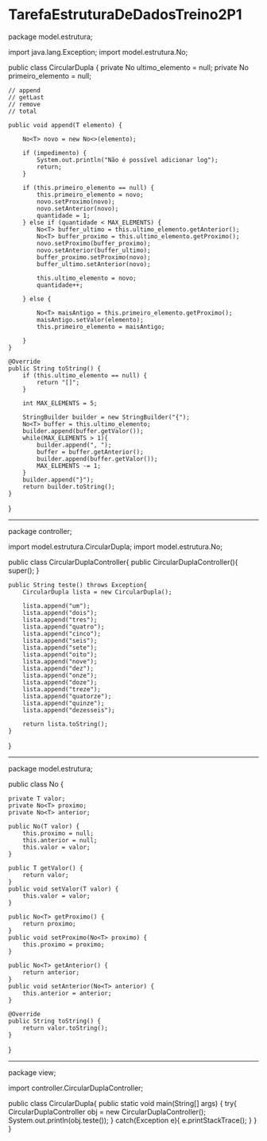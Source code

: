 # TarefaEstruturaDeDadosTreino2P1

package model.estrutura;

import java.lang.Exception;
import model.estrutura.No;

public class CircularDupla<T> {
	private No<T> ultimo_elemento = null;
	private No<T> primeiro_elemento = null;
	
	// append
	// getLast
	// remove
	// total
	
	public void append(T elemento) {
		
		No<T> novo = new No<>(elemento);
		
        if (impedimento) {
            System.out.println("Não é possível adicionar log");
            return;
        }

        if (this.primeiro_elemento == null) {
            this.primeiro_elemento = novo;
            novo.setProximo(novo);
            novo.setAnterior(novo);
            quantidade = 1;
        } else if (quantidade < MAX_ELEMENTS) {
            No<T> buffer_ultimo = this.ultimo_elemento.getAnterior();
			No<T> buffer_proximo = this.ultimo_elemento.getProximo();
            novo.setProximo(buffer_proximo);
            novo.setAnterior(buffer_ultimo);
            buffer_proximo.setProximo(novo);
			buffer_ultimo.setAnterior(novo);

            this.ultimo_elemento = novo;
            quantidade++;
			
        } else {
			
            No<T> maisAntigo = this.primeiro_elemento.getProximo(); 
            maisAntigo.setValor(elemento); 
            this.primeiro_elemento = maisAntigo; 
			
        }
    }
	
	@Override
	public String toString() {
		if (this.ultimo_elemento == null) {
			return "[]";
		}
		
		int MAX_ELEMENTS = 5;
		
		StringBuilder builder = new StringBuilder("{");
		No<T> buffer = this.ultimo_elemento;
		builder.append(buffer.getValor());
		while(MAX_ELEMENTS > 1){
			builder.append(", ");
			buffer = buffer.getAnterior();
			builder.append(buffer.getValor());
			MAX_ELEMENTS -= 1;
		}
		builder.append("}");
		return builder.toString();
	}
}

-------------------------------------------------------------------------

package controller;

import model.estrutura.CircularDupla;
import model.estrutura.No;

public class CircularDuplaController{
	public CircularDuplaController(){
		super();
	}
	
	public String teste() throws Exception{
		CircularDupla lista = new CircularDupla();
		
		lista.append("um");
		lista.append("dois");
		lista.append("tres");
		lista.append("quatro");
		lista.append("cinco");
		lista.append("seis");
		lista.append("sete");
		lista.append("oito");
		lista.append("nove");
		lista.append("dez");
		lista.append("onze");
		lista.append("doze");
		lista.append("treze");
		lista.append("quatorze");
		lista.append("quinze");
		lista.append("dezesseis");
		
		return lista.toString();
	}
}

-------------------------------------------------------------------------

package model.estrutura;

public class No<T> {
	
	private T valor;
	private No<T> proximo;
	private No<T> anterior;
	
	public No(T valor) {
		this.proximo = null;
		this.anterior = null;
		this.valor = valor;
	}
	
	public T getValor() {
		return valor;
	}
	public void setValor(T valor) {
		this.valor = valor;
	}
	
	public No<T> getProximo() {
		return proximo;
	}
	public void setProximo(No<T> proximo) {
		this.proximo = proximo;
	}
	
	public No<T> getAnterior() {
		return anterior;
	}
	public void setAnterior(No<T> anterior) {
		this.anterior = anterior;
	}
	
	@Override
	public String toString() {
		return valor.toString();
	}
}

-------------------------------------------------------------------------

package view;

import controller.CircularDuplaController;

public class CircularDupla{
	public static void main(String[] args) {
		try{
			CircularDuplaController obj = new CircularDuplaController();
			System.out.println(obj.teste());
		} catch(Exception e){
			e.printStackTrace();
		}
	}
}
